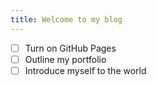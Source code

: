 ```yaml
---
title: Welcome to my blog
---
```


- [ ] Turn on GitHub Pages
- [ ] Outline my portfolio
- [ ] Introduce myself to the world

